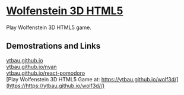 [Wolfenstein 3D HTML5](https://https//ytbau.github.io/wolf3d/)
======

Play Wolfenstein 3D HTML5 game.

## Demostrations and Links

[ytbau.github.io](https://ytbau.github.io/)  
[ytbau.github.io/nyan](https://ytbau.github.io/nyan/)  
[ytbau.github.io/react-pomodoro](https://ytbau.github.io/react-pomodoro/)  
[Play Wolfenstein 3D HTML5 Game at: https://ytbau.github.io/wolf3d/](https://https://ytbau.github.io/wolf3d//)   

